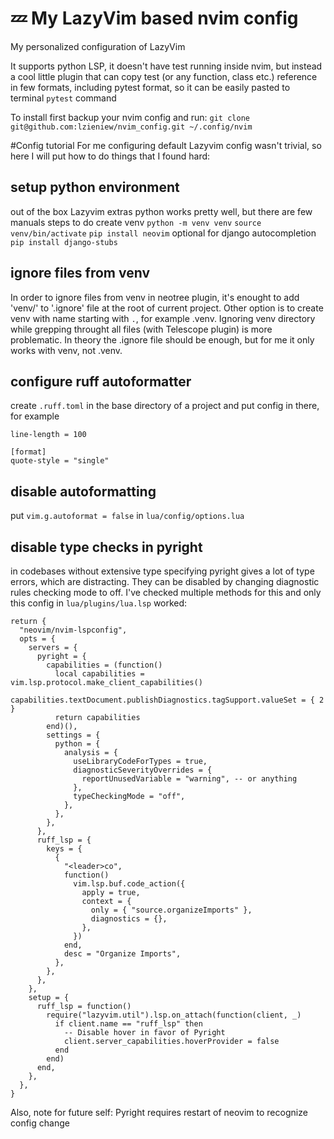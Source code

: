 # 💤 My LazyVim based nvim config 

My personalized configuration of LazyVim

It supports python LSP, it doesn't have test running inside nvim, but instead a cool little plugin that can copy test (or any function, class etc.) reference in few formats, including pytest format, so it can be easily pasted to terminal `pytest` command

To install first backup your nvim config and run: 
`git clone git@github.com:lzieniew/nvim_config.git ~/.config/nvim`

#Config tutorial
For me configuring default Lazyvim config wasn't trivial, so here I will put how to do things that I found hard:

## setup python environment
out of the box Lazyvim extras python works pretty well, but there are few manuals steps to do
create venv
`python -m venv venv`
`source venv/bin/activate`
`pip install neovim`
optional for django autocompletion
`pip install django-stubs`

## ignore files from venv
In order to ignore files from venv in neotree plugin, it's enought to add 'venv/' to '.ignore' file at the root of current project.
Other option is to create venv with name starting with `.`, for example .venv.
Ignoring venv directory while grepping throught all files (with Telescope plugin) is more problematic.
In theory the .ignore file should be enough, but for me it only works with venv, not .venv.

## configure ruff autoformatter
create `.ruff.toml` in the base directory of a project and put config in there, for example
```
line-length = 100

[format]
quote-style = "single"
```

## disable autoformatting
put `vim.g.autoformat = false` in `lua/config/options.lua`

## disable type checks in pyright
in codebases without extensive type specifying pyright gives a lot of type errors, which are distracting.
They can be disabled by changing diagnostic rules checking mode to off.
I've checked multiple methods for this and only this config in `lua/plugins/lua.lsp` worked:
```
return {
  "neovim/nvim-lspconfig",
  opts = {
    servers = {
      pyright = {
        capabilities = (function()
          local capabilities = vim.lsp.protocol.make_client_capabilities()
          capabilities.textDocument.publishDiagnostics.tagSupport.valueSet = { 2 }
          return capabilities
        end)(),
        settings = {
          python = {
            analysis = {
              useLibraryCodeForTypes = true,
              diagnosticSeverityOverrides = {
                reportUnusedVariable = "warning", -- or anything
              },
              typeCheckingMode = "off",
            },
          },
        },
      },
      ruff_lsp = {
        keys = {
          {
            "<leader>co",
            function()
              vim.lsp.buf.code_action({
                apply = true,
                context = {
                  only = { "source.organizeImports" },
                  diagnostics = {},
                },
              })
            end,
            desc = "Organize Imports",
          },
        },
      },
    },
    setup = {
      ruff_lsp = function()
        require("lazyvim.util").lsp.on_attach(function(client, _)
          if client.name == "ruff_lsp" then
            -- Disable hover in favor of Pyright
            client.server_capabilities.hoverProvider = false
          end
        end)
      end,
    },
  },
}
```
Also, note for future self: Pyright requires restart of neovim to recognize config change
